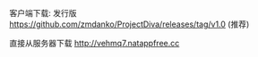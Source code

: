 客户端下载: 发行版 https://github.com/zmdanko/ProjectDiva/releases/tag/v1.0 (推荐)
           
直接从服务器下载   http://vehmq7.natappfree.cc 

